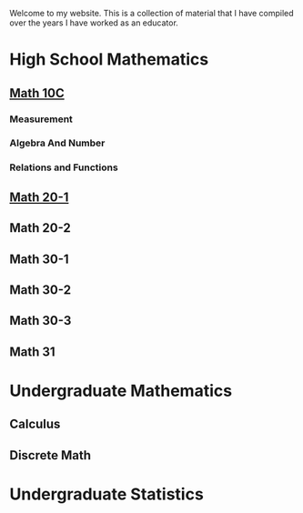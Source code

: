 Welcome to my website. This is a collection of material that I have compiled over the years I have worked as an educator.

# High School Mathematics 

## [Math 10C](Math10c.md) 

### Measurement 
### Algebra And Number 
### Relations and Functions 
## [Math 20-1](Math201.md)
## Math 20-2
## Math 30-1
## Math 30-2
## Math 30-3 
## Math 31 



# Undergraduate Mathematics 
## Calculus 
## Discrete Math 

# Undergraduate Statistics 


